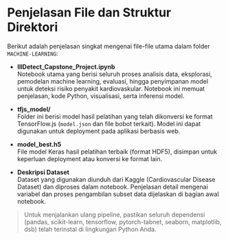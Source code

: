 # Penjelasan File dan Struktur Direktori

Berikut adalah penjelasan singkat mengenai file-file utama dalam folder `MACHINE-LEARNING`:

- **IllDetect_Capstone_Project.ipynb**  
  Notebook utama yang berisi seluruh proses analisis data, eksplorasi, pemodelan machine learning, evaluasi, hingga penyimpanan model untuk deteksi risiko penyakit kardiovaskular. Notebook ini memuat penjelasan, kode Python, visualisasi, serta inferensi model.

- **tfjs_model/**  
  Folder ini berisi model hasil pelatihan yang telah dikonversi ke format TensorFlow.js (`model.json` dan file bobot terkait). Model ini dapat digunakan untuk deployment pada aplikasi berbasis web.

- **model_best.h5**  
  File model Keras hasil pelatihan terbaik (format HDF5), disimpan untuk keperluan deployment atau konversi ke format lain.

- **Deskripsi Dataset**  
  Dataset yang digunakan diunduh dari Kaggle (Cardiovascular Disease Dataset) dan diproses dalam notebook. Penjelasan detail mengenai variabel dan proses pengambilan subset data dijelaskan di bagian awal notebook.

> Untuk menjalankan ulang pipeline, pastikan seluruh dependensi (pandas, scikit-learn, tensorflow, pytorch-tabnet, seaborn, matplotlib, dsb) telah terinstal di lingkungan Python Anda.
